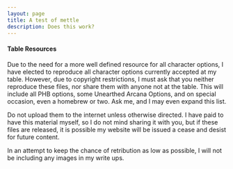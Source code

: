 ```yaml
---
layout: page
title: A test of mettle
description: Does this work?
---
```


#### Table Resources

Due to the need for a more well defined resource for all character options, I have elected to reproduce all character options currently accepted at my table. However, due to copyright restrictions, I must ask that you neither reproduce these files, nor share them with anyone not at the table. This will include all PHB options, some Unearthed Arcana Options, and on special occasion, even a homebrew or two. Ask me, and I may even expand this list.

Do not upload them to the internet unless otherwise directed. I have paid to have this material myself, so I do not mind sharing it with you, but if these files are released, it is possible my website will be issued a cease and desist for future content.

In an attempt to keep the chance of retribution as low as possible, I will not be including any images in my write ups.
